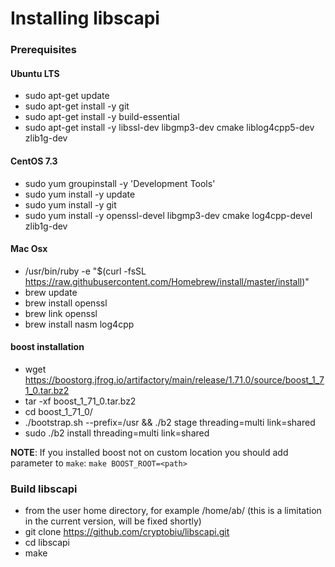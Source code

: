 # Installing libscapi

### Prerequisites

#### Ubuntu LTS
- sudo apt-get update
- sudo apt-get install -y git
- sudo apt-get install -y build-essential
- sudo apt-get install -y libssl-dev libgmp3-dev cmake liblog4cpp5-dev zlib1g-dev

#### CentOS 7.3
- sudo yum groupinstall -y 'Development Tools'
- sudo yum install -y update
- sudo yum install -y git
- sudo yum install -y openssl-devel libgmp3-dev cmake log4cpp-devel zlib1g-dev

#### Mac Osx
- /usr/bin/ruby -e "$(curl -fsSL https://raw.githubusercontent.com/Homebrew/install/master/install)"
- brew update
- brew install openssl
- brew link openssl
- brew install nasm log4cpp

#### boost installation
- wget https://boostorg.jfrog.io/artifactory/main/release/1.71.0/source/boost_1_71_0.tar.bz2
- tar -xf boost_1_71_0.tar.bz2
- cd boost_1_71_0/
- ./bootstrap.sh --prefix=/usr && ./b2 stage threading=multi link=shared 
- sudo ./b2 install threading=multi link=shared

**NOTE**: If you installed boost not on custom location you should add parameter to `make`:
`make BOOST_ROOT=<path>`

### Build libscapi
- from the user home directory, for example /home/ab/ (this is a limitation in the current version, will be fixed shortly)
- git clone https://github.com/cryptobiu/libscapi.git
- cd libscapi
- make


